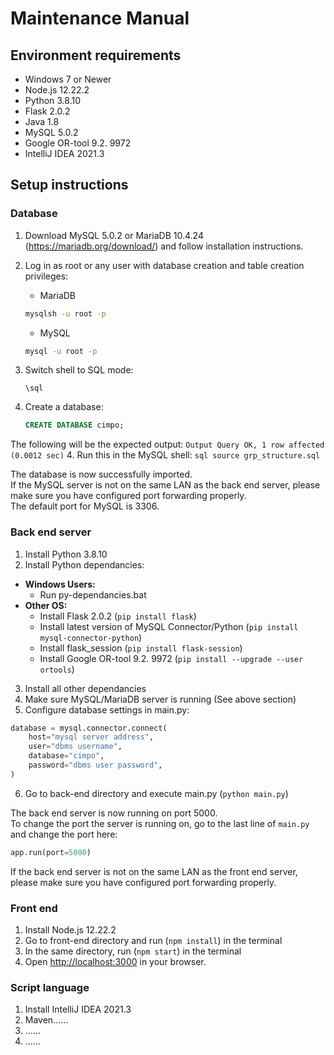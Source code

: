# Maintenance Manual

## Environment requirements

- Windows 7 or Newer
- Node.js 12.22.2
- Python 3.8.10 
- Flask 2.0.2 
- Java 1.8 
- MySQL 5.0.2
- Google OR-tool 9.2. 9972
- IntelliJ IDEA 2021.3

## Setup instructions 
### Database
1. Download MySQL 5.0.2 or MariaDB 10.4.24 (https://mariadb.org/download/) and follow installation instructions.
2. Log in as root or any user with database creation and table creation privileges:
    - MariaDB
    ```cmd
    mysqlsh -u root -p
    ```
    - MySQL
    ```cmd
    mysql -u root -p
    ```

3. Switch shell to SQL mode:
    ```
    \sql
    ```
5. Create a database:

    ```sql
    CREATE DATABASE cimpo;
    ```
The following will be the expected output:
    ```
    Output
    Query OK, 1 row affected (0.0012 sec)
    ```
4. Run this in the MySQL shell:
    ```sql
    source grp_structure.sql
    ```

The database is now successfully imported.  
If the MySQL server is not on the same LAN as the back end server, please make sure you have configured port forwarding properly.  
The default port for MySQL is 3306.  

### Back end server

1. Install Python 3.8.10 
2. Install Python dependancies:  
  - **Windows Users:**  
    - Run py-dependancies.bat
  - **Other OS:**  
    - Install Flask 2.0.2 (`pip install flask`)
    - Install latest version of MySQL Connector/Python (`pip install mysql-connector-python`)
    - Install flask_session (`pip install flask-session`)
    - Install Google OR-tool 9.2. 9972 (`pip install --upgrade --user ortools`)

3. Install all other dependancies
4. Make sure MySQL/MariaDB server is running (See above section)
5. Configure database settings in main.py:
```py
database = mysql.connector.connect(
    host="mysql server address",
    user="dbms username",
    database="cimpo",
    password="dbms user password",
)
```
6. Go to back-end directory and execute main.py (`python main.py`)  
 
 The back end server is now running on port 5000.   
 To change the port the server is running on, go to the last line of `main.py` and change the port here:
 ```py
 app.run(port=5000)
 ```
If the back end server is not on the same LAN as the front end server, please make sure you have configured port forwarding properly.  

### Front end

1. Install Node.js 12.22.2
2. Go to front-end directory and run (`npm install`) in the terminal
3. In the same directory, run (`npm start`) in the terminal
4. Open [http://localhost:3000](http://localhost:3000) in your browser.

### Script language

1. Install IntelliJ IDEA 2021.3
2. Maven......
3. ......
4. ......

